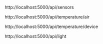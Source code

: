 http://localhost:5000/api/sensors

http://localhost:5000/api/temperature/air

http://localhost:5000/api/temperature/device

http://localhost:5000/api/light